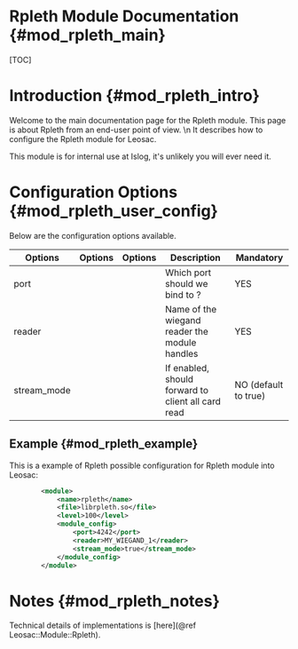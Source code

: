 Rpleth Module Documentation {#mod_rpleth_main}
==============================================

[TOC]

Introduction {#mod_rpleth_intro}
================================

Welcome to the main documentation page for the Rpleth module.
This page is about Rpleth from an end-user point of view. \n
It describes how to configure the Rpleth module for Leosac.

This module is for internal use at Islog, it's unlikely you will ever need it.

Configuration Options {#mod_rpleth_user_config}
===============================================

Below are the configuration options available.

Options    | Options  | Options    | Description                                            | Mandatory
-----------|----------|------------|--------------------------------------------------------|-----------
port       |          |            | Which port should we bind to ?                         | YES
reader     |          |            | Name of the wiegand reader the module handles          | YES
stream_mode|          |            | If enabled, should forward to client all card read     | NO (default to true)

Example {#mod_rpleth_example}
-----------------------------

This is a example of Rpleth possible configuration for Rpleth module into Leosac:

~~~~~~~~~~~~~~~~~~~~~~~~~~~~~~~~~~~~~~~~~~~~~~~~~~~.xml
        <module>
            <name>rpleth</name>
            <file>librpleth.so</file>
            <level>100</level>
            <module_config>
                <port>4242</port>
                <reader>MY_WIEGAND_1</reader>
                <stream_mode>true</stream_mode>
            </module_config>
        </module>
~~~~~~~~~~~~~~~~~~~~~~~~~~~~~~~~~~~~~~~~~~~~~~~~~~~
            
Notes {#mod_rpleth_notes}
=========================

Technical details of implementations is [here](@ref Leosac::Module::Rpleth).
